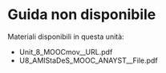 # Guida non disponibile

Materiali disponibili in questa unità:

- Unit_8_MOOCmov__URL.pdf
- U8_AMIStaDeS_MOOC_ANAYST__File.pdf